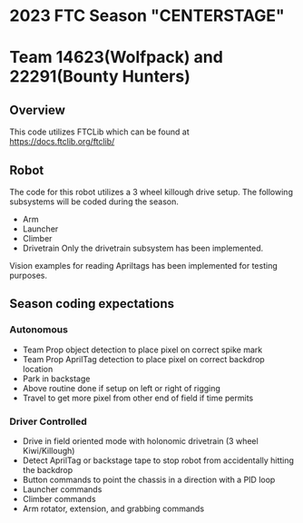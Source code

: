 # 2023 FTC Season "CENTERSTAGE"
# Team 14623(Wolfpack) and 22291(Bounty Hunters)
## Overview
This code utilizes FTCLib which can be found at <https://docs.ftclib.org/ftclib/>


## Robot
The code for this robot utilizes a 3 wheel killough drive setup.
The following subsystems will be coded during the season.
- Arm
- Launcher
- Climber
- Drivetrain
Only the drivetrain subsystem has been implemented.

Vision examples for reading Apriltags has been implemented for testing purposes.

## Season coding expectations
### Autonomous
- Team Prop object detection to place pixel on correct spike mark
- Team Prop AprilTag detection to place pixel on correct backdrop location
- Park in backstage
- Above routine done if setup on left or right of rigging
- Travel to get more pixel from other end of field if time permits

### Driver Controlled
- Drive in field oriented mode with holonomic drivetrain (3 wheel Kiwi/Killough)
- Detect AprilTag or backstage tape to stop robot from accidentally hitting the backdrop
- Button commands to point the chassis in a direction with a PID loop
- Launcher commands
- Climber commands
- Arm rotator, extension, and grabbing commands








